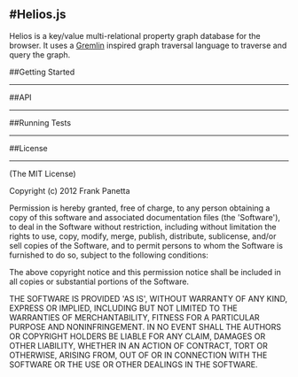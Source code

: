 #Helios.js
---
Helios is a key/value multi-relational property graph database for the browser. It uses a [Gremlin](http://gremlin.tinkerpop.com) inspired graph traversal language to traverse and query the graph.

##Getting Started
___
##API
___
##Running Tests  
___
##License
___
(The MIT License)

Copyright (c) 2012 Frank Panetta

Permission is hereby granted, free of charge, to any person obtaining a copy of this software and associated documentation files (the 'Software'), to deal in the Software without restriction, including without limitation the rights to use, copy, modify, merge, publish, distribute, sublicense, and/or sell copies of the Software, and to permit persons to whom the Software is furnished to do so, subject to the following conditions:

The above copyright notice and this permission notice shall be included in all copies or substantial portions of the Software.

THE SOFTWARE IS PROVIDED 'AS IS', WITHOUT WARRANTY OF ANY KIND, EXPRESS OR IMPLIED, INCLUDING BUT NOT LIMITED TO THE WARRANTIES OF MERCHANTABILITY, FITNESS FOR A PARTICULAR PURPOSE AND NONINFRINGEMENT. IN NO EVENT SHALL THE AUTHORS OR COPYRIGHT HOLDERS BE LIABLE FOR ANY CLAIM, DAMAGES OR OTHER LIABILITY, WHETHER IN AN ACTION OF CONTRACT, TORT OR OTHERWISE, ARISING FROM, OUT OF OR IN CONNECTION WITH THE SOFTWARE OR THE USE OR OTHER DEALINGS IN THE SOFTWARE.